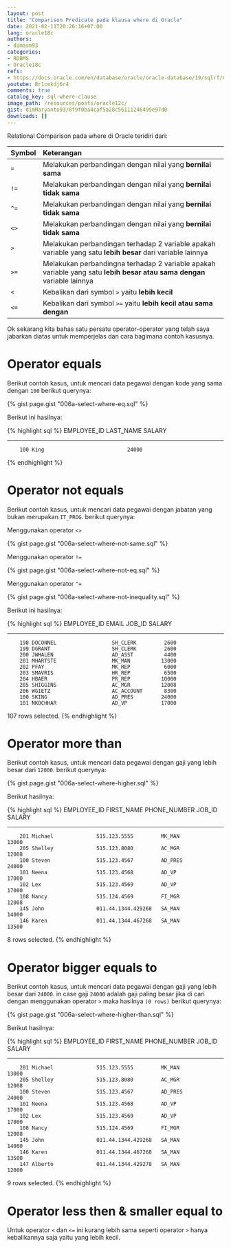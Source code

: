 ```yaml
---
layout: post
title: "Comparison Predicate pada klausa where di Oracle"
date: 2021-02-11T20:26:16+07:00
lang: oracle18c
authors:
- dimasm93
categories:
- RDBMS
- Oracle18c
refs: 
- https://docs.oracle.com/en/database/oracle/oracle-database/19/sqlrf/Comparison-Conditions.html#GUID-828576BF-E606-4EA6-B94B-BFF48B67F927
youtube: Br1cmkdj6r4
comments: true
catalog_key: sql-where-clause
image_path: /resources/posts/oracle12c/
gist: dimMaryanto93/8f9f0ba4caf5a28c56111246499e97d0
downloads: []
---
```


Relational Comparison pada where di Oracle teridiri dari:

| Symbol                        | Keterangan  |
| :---                          | :---        |
| `=`                           | Melakukan perbandingan dengan nilai yang **bernilai sama** |
| `!=`                          | Melakukan perbandingan dengan nilai yang **bernilai tidak sama** |
| `^=`                          | Melakukan perbandingan dengan nilai yang **bernilai tidak sama** |
| `<>`                          | Melakukan perbandingan dengan nilai yang **bernilai tidak sama** |
| `>`                           | Melakukan perbandingan terhadap 2 variable apakah variable yang satu **lebih besar** dari variable lainnya |
| `>=`                          | Melakukan perbandingna terhadap 2 variable apakah variable yang satu **lebih besar atau sama dengan** variable lainnya |
| `<`                           | Kebalikan dari symbol `>` yaitu **lebih kecil** |
| `<=`                          | Kebalikan dari symbol `>=` yaitu **lebih kecil atau sama dengan** |

Ok sekarang kita bahas satu persatu operator-operator yang telah saya jabarkan diatas untuk memperjelas dan cara bagimana contoh kasusnya.

# Operator equals

Berikut contoh kasus, untuk mencari data pegawai dengan kode yang sama dengan `100` berikut querynya:

{% gist page.gist "006a-select-where-eq.sql" %}

Berikut ini hasilnya:

{% highlight sql %}
EMPLOYEE_ID LAST_NAME                     SALARY
----------- ------------------------- ----------
        100 King                           24000
{% endhighlight %}

# Operator not equals

Berikut contoh kasus, untuk mencari data pegawai dengan jabatan yang bukan merupakan `IT_PROG`. berikut querynya:

Menggunakan operator `<>`

{% gist page.gist "006a-select-where-not-same.sql" %}

Menggunakan operator `!=`

{% gist page.gist "006a-select-where-not-eq.sql" %}

Menggunakan operator `^=`

{% gist page.gist "006a-select-where-not-inequality.sql" %}

Berikut ini hasilnya:

{% highlight sql %}
EMPLOYEE_ID EMAIL                     JOB_ID         SALARY
----------- ------------------------- ---------- ----------
        198 DOCONNEL                  SH_CLERK         2600
        199 DGRANT                    SH_CLERK         2600
        200 JWHALEN                   AD_ASST          4400
        201 MHARTSTE                  MK_MAN          13000
        202 PFAY                      MK_REP           6000
        203 SMAVRIS                   HR_REP           6500
        204 HBAER                     PR_REP          10000
        205 SHIGGINS                  AC_MGR          12008
        206 WGIETZ                    AC_ACCOUNT       8300
        100 SKING                     AD_PRES         24000
        101 NKOCHHAR                  AD_VP           17000

107 rows selected.
{% endhighlight %}

# Operator more than

Berikut contoh kasus, untuk mencari data pegawai dengan gaji yang lebih besar dari `12000`. berikut querynya:

{% gist page.gist "006a-select-where-higher.sql" %}

Berikut hasilnya:

{% highlight sql %}
EMPLOYEE_ID FIRST_NAME           PHONE_NUMBER         JOB_ID         SALARY
----------- -------------------- -------------------- ---------- ----------
        201 Michael              515.123.5555         MK_MAN          13000
        205 Shelley              515.123.8080         AC_MGR          12008
        100 Steven               515.123.4567         AD_PRES         24000
        101 Neena                515.123.4568         AD_VP           17000
        102 Lex                  515.123.4569         AD_VP           17000
        108 Nancy                515.124.4569         FI_MGR          12008
        145 John                 011.44.1344.429268   SA_MAN          14000
        146 Karen                011.44.1344.467268   SA_MAN          13500

8 rows selected.
{% endhighlight %}

# Operator bigger equals to

Berikut contoh kasus, untuk mencari data pegawai dengan gaji yang lebih besar dari `24000`. in case gaji `24000` adalah gaji paling besar jika di cari dengan menggunakan operator `>` maka hasilnya `(0 rows)` berikut querynya:

{% gist page.gist "006a-select-where-higher-than.sql" %}

Berikut hasilnya:

{% highlight sql %}
EMPLOYEE_ID FIRST_NAME           PHONE_NUMBER         JOB_ID         SALARY
----------- -------------------- -------------------- ---------- ----------
        201 Michael              515.123.5555         MK_MAN          13000
        205 Shelley              515.123.8080         AC_MGR          12008
        100 Steven               515.123.4567         AD_PRES         24000
        101 Neena                515.123.4568         AD_VP           17000
        102 Lex                  515.123.4569         AD_VP           17000
        108 Nancy                515.124.4569         FI_MGR          12008
        145 John                 011.44.1344.429268   SA_MAN          14000
        146 Karen                011.44.1344.467268   SA_MAN          13500
        147 Alberto              011.44.1344.429278   SA_MAN          12000

9 rows selected.
{% endhighlight %}

# Operator less then & smaller equal to

Untuk operator `<` dan `<=` ini kurang lebih sama seperti operator `>` hanya kebalikannya saja yaitu yang lebih kecil.
